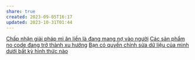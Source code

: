 ```yaml
---
share: true
created: 2023-09-05T16:17
updated: 2023-10-31T01:44
---
```


[Chấp nhận giải pháp mì ăn liền là đang mang nợ vào người](./Ch%E1%BA%A5p%20nh%E1%BA%ADn%20gi%E1%BA%A3i%20ph%C3%A1p%20m%C3%AC%20%C4%83n%20li%E1%BB%81n%20l%C3%A0%20%C4%91ang%20mang%20n%E1%BB%A3%20v%C3%A0o%20ng%C6%B0%E1%BB%9Di.md) 
[Các sản phẩm no code đang trở thành xu hướng](../../H%E1%BB%87%20th%E1%BB%91ng%20th%C3%B4ng%20tin/H%E1%BB%A3p%20t%C3%A1c%20l%C3%A0m%20vi%E1%BB%87c/C%C3%A1c%20s%E1%BA%A3n%20ph%E1%BA%A9m%20no%20code%20%C4%91ang%20tr%E1%BB%9F%20th%C3%A0nh%20xu%20h%C6%B0%E1%BB%9Bng.md)
[Bạn có quyền chỉnh sửa dữ liệu của mình dưới bất kỳ hình thức nào](../../H%E1%BB%87%20th%E1%BB%91ng%20th%C3%B4ng%20tin/H%E1%BB%A3p%20t%C3%A1c%20l%C3%A0m%20vi%E1%BB%87c/B%E1%BA%A1n%20c%C3%B3%20quy%E1%BB%81n%20ch%E1%BB%89nh%20s%E1%BB%ADa%20d%E1%BB%AF%20li%E1%BB%87u%20c%E1%BB%A7a%20m%C3%ACnh%20d%C6%B0%E1%BB%9Bi%20b%E1%BA%A5t%20k%E1%BB%B3%20h%C3%ACnh%20th%E1%BB%A9c%20n%C3%A0o.md)
